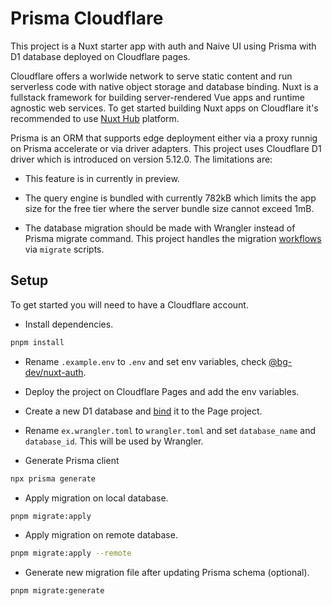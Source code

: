 # Prisma Cloudflare

This project is a Nuxt starter app with auth and Naive UI using Prisma with D1 database deployed on Cloudflare pages.

Cloudflare offers a worlwide network to serve static content and run serverless code with native object storage and database binding.
Nuxt is a fullstack framework for building server-rendered Vue apps and runtime agnostic web services.
To get started building Nuxt apps on Cloudflare it's recommended to use [Nuxt Hub](https://hub.nuxt.com) platform.

Prisma is an ORM that supports edge deployment either via a proxy runnig on Prisma accelerate or via driver adapters. This project uses Cloudflare D1 driver which is introduced on version 5.12.0. The limitations are:

- This feature is in currently in preview.

- The query engine is bundled with currently 782kB which limits the app size for the free tier where the server bundle size cannot exceed 1mB.

- The database migration should be made with Wrangler instead of Prisma migrate command. This project handles the migration [workflows](https://www.prisma.io/docs/orm/overview/databases/cloudflare-d1#migration-workflows) via `migrate` scripts.

## Setup

To get started you will need to have a Cloudflare account.

- Install dependencies.

```bash
pnpm install
```

- Rename `.example.env` to `.env` and set env variables, check [@bg-dev/nuxt-auth](https://nuxt-auth.bg.tn).

- Deploy the project on Cloudflare Pages and add the env variables.

- Create a new D1 database and [bind](https://developers.cloudflare.com/pages/functions/bindings/#d1-databases) it to the Page project.

- Rename `ex.wrangler.toml` to `wrangler.toml` and set `database_name` and `database_id`. This will be used by Wrangler.

- Generate Prisma client
```bash
npx prisma generate
```

- Apply migration on local database.

```bash
pnpm migrate:apply
```

- Apply migration on remote database.

```bash
pnpm migrate:apply --remote
```

- Generate new migration file after updating Prisma schema (optional).

```bash
pnpm migrate:generate
```
